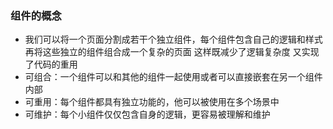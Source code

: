 ### 组件的概念
- 我们可以将一个页面分割成若干个独立组件，每个组件包含自己的逻辑和样式  再将这些独立的组件组合成一个复杂的页面  这样既减少了逻辑复杂度  又实现了代码的重用 
- 可组合：一个组件可以和其他的组件一起使用或者可以直接嵌套在另一个组件内部
- 可重用：每个组件都具有独立功能的，他可以被使用在多个场景中
- 可维护：每个小组件仅仅包含自身的逻辑，更容易被理解和维护
